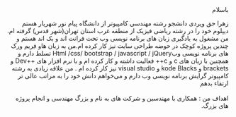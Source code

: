 <div dir="rtl">
باسلام
<br>

زهرا حق ویردی دانشجو رشته مهندسی کامپیوتر از دانشگاه پیام نور شهریار هستم
<br>
دیپلوم خود را در رشته ریاضی فیزیک از منطقه غرب استان تهران(شهر قدس) گرفته ام.
<br>
من مشغول به یادگیری زبان های برنامه نویسی وب تحت فرانت اند و بک اند هستم و چندین پروژه کوچک در حوضه طراحی سایت نیز کار کرده ام.من به زبان هاو فریم ورک های برنامه نویسی وبHtml /css/ bootstrap / javascript / jQuery تسلط دارم و همچنین با زبان های c و c++ فعالیت داشته و کار کرده ام و با نرم افزار های ++Dev و brackets و kode Blacks و visual studio نیز کار کرده ام .
من علاقه زیادی به رشته کامپیوتر گرایش برنامه نویسی وب دارم و می‌خواهم دانش خود را به مراتب عالی تر ارتقاء بدهم
<br>
<br>
اهداف من :
همکاری با مهندسین و شرکت های به نام و بزرگ مهندسی و انجام پروژه های بزرگ.
</div>
